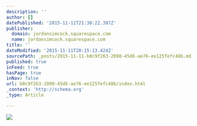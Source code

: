 ```yaml
---
description: ''
author: []
datePublished: '2015-11-11T21:30:22.387Z'
publisher:
  domain: jordansimcock.squarespace.com
  name: jordansimcock.squarespace.com
title: ''
dateModified: '2015-11-11T20:15:13.424Z'
sourcePath: _posts/2015-11-11-b0c9f263-2090-45d6-ae76-ee125fefc48b.md
published: true
inFeed: true
hasPage: true
inNav: false
url: b0c9f263-2090-45d6-ae76-ee125fefc48b/index.html
_context: 'http://schema.org'
_type: Article

---
```

![](https://static1.squarespace.com/static/53a555fde4b04b8d93b0249c/53a55c3de4b0b7aebb4fe573/5491a97ae4b080f78ce3275e/1435600715129/IMG_8040.JPG?format=2500w)
